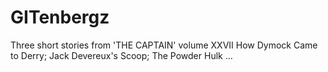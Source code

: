# GITenbergz
Three short stories from 'THE CAPTAIN' volume XXVII How Dymock Came to Derry; Jack Devereux's Scoop; The Powder Hulk …
